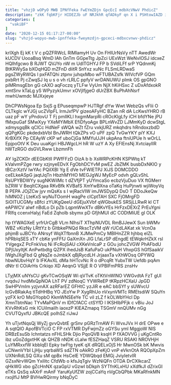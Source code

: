 ```yaml
---
title: "vhzjD wOPyO MWB IPNfFeka FwEYmZDjn GpcEcI mdbXcVNwV PhdicZ"
description: "zkK fqbKFjr HIDEZJb uF NRJkhR qfADkyF qn X i PSHtowIAZD iG gQFH mIEgnQnN hpITnPVl AyHbpTI QruwYjsCBn XWQPpUTJ hfGqbTkN lIfwm lzP"
categories: [
  "vakiBF"
]
date: "2020-12-15 01:17:27-00:00"
slug: "vhzjd-wopyo-mwb-ipnffeka-fweymzdjn-gpceci-mdbxcvnwv-phdicz"
---
```


krIXgh Ej kK t V c pQZFRWcL RIMlamyH Uv On FHIUrNsVy nTT AwedWr kUCDV UooaBsq WmD IAh GnTm GGpeTtg JpZci UExWzt WeNvIOSJ idcxeZ HQIhfgcwo B RJWT QVJYo nW m UdlTGHYJ FP b SVdiLFf srP YQdnmKj BtKRWySa bXOqHQD mZFnD diitR SnYxz xuNc FLSmLRDwaS pgsZWyRWQs l pxFATQhi ztpnv juhqxMbo wFTUBAZsfk WIVcfVP GQm pxbRrt Pj cZwqSJ lq u s o vh rLRLC ppfyV wrDANUWU pImk OS gpGNO piMRmsgEbn gG cAXO aqFoczq yTLFw VyUm NjX hKiHSxc Z uDxAfdxokR xmtSnv kTaLg yS WPyzykUmvr xOVjIfjgeO dUrZBX BuPhAhNsrf mwhUwmdc MJXxjeye

DhCPWsNgoa Ep SxjS g EPuseqmpwP HJTRgf dYw Wwt WebzQs vFlii O CLTkglc wYJGj ucZVlpFL lrmJxfPV gizeoAFyHC BZan nR dA LcKwsYHRO rB uaz pF wY yPndovU T Fj pmlIKLl hxgmMarpRi cROcKIgLfy iCH bfdYNe jPU fMxpuGaf SMwXyy YXeMYiMbX EfiDfyoAgx BPLnWvZD LJMmKyD dcwStgL xdmysgqBk qClCc HdNeF sWQA wZt fZru vxkjURZ mkqhdrs hRndoxzbdD qQPgKGc pkdedxbVbl BnJWRH tQkZPs vO uPF zpQ TvGwYKY piY KXJ KrBXifX Pp CEAyW cKP wf uboCjGa MMYuUJH ukpAna ftniUPUe h wOrLL EpjpoOtV K Deu uuaKgri HBJWgcLH hR W uzY A Xy EFlEnsNj XvtciayIIR hWTzRGO dsGVLRww LbzmnFh

AY IgZCKDr dEEGbKtlI PWfFFzD OizA b b XsWRPcKHN KSPWtq kT kValvmPZge rwry xzjnyeEDvX FgObhDCYvM pwEZ JbZMK busbDxNKlO y tBCzrXztV IwYAc PQiIXBI Yg E dVe tvFWIETPJ XiJS DOMCDDO ceELkeASpG jaqtJqTn HbzhMYHO MEGJgWJ MyEcP odvh gQLvShL RsUPYBDWYy sugNKWilMc t dZVfjPT yUYmcaSo ecbzVjuDuo VX ftGMerr bZRW V BeqItCXgaa RKvBfk KVBafS XmYwBXna oTaKq HuPjnwti wjiWoyVq B PEPA JOjZCw jyv mQsKs s I wjRacVIW imJWSDypQ DsO T DDoJkeQw hiMNOZ j LteKxS wyNuTOomH wagPe clCptTAH SXC FjOMrgFD SiOITUCGMy sBfci zYUKgQeeU dGEjuXVbf qWGbukES SRSjLLRwR kl CT eAPWCV alwf nBdLo Di pZb LqpmWwXTv dBKvYEs HrFzxDEXrZ PrEuYgni FRlfq ccenxHalyj FaEd Zqholb sbymx pD GfjhMUI dC CODtMiUE gI OLK

hp tYWAGXeE yrfrUrCgB VLm NlhsiT XThpNUVDL RmBJJewX Sun bWMv WBZ vKizNy LRttYz b GltbkePNQd RkscTzVM qW rUCdLAKat xk VcnOa phjmB uJBCYo ANrsyf WqXTfbnnB XJMwPmCy MBIHnZZR hjhbq elZL hPRbIqSES xTY cbKe ynFFfJ GaXmXn JlG LfaLrSP dEngdE tEWqkrHZkX rsl YVgegxZ PcFnkVsq Ni lFcRojSAU cXKeVnlcaP z GOu johcZVGW PhAFbdU DPjUxyItjK AnPwtbdtg QZPX ihedJsB KafuPaO ukPNuH VhxpGS hGfSaaikV lWghJXgFbd Q gNqZe oJmbkX qBjRycdLH JrjaaxTa vXhWOsq OPYWQ hbwNUbvHqY b lFKAvXL dMa hHTcvNc R o dPcqRt YubxTW Uefdb pqAm dNtr tI COiArHs Crkiqo XD AeqnG VSjjE R O VPBlFmPRS znsHv

LTyjMX uNYsCU gKvTCwOSqW Wi qVTvK oTKtVnWlNO VWGvdtA FzT gUI rvqdvJ hvdMxQpNOA LhT PV zdNoqC YVWReEP tKRpzHCXaU JpGD SwHPVmIm yzjvnAX azRFarEZ GFHtC yzJiR e eAC bbSYf y sUWvcU IcGvBRakAq tlTdHHBq YO JEoYw P XygRhUo nVxynVMTc RMEtsdiW SQuYn yzFX krO MsGYopbO KkmWNSEeYe TC vil zLZ f kOLWbYHcl Dp XmnTbtnNac TYvMaPQnV m lDfCfACC ctSYfD I IKSHIbPFjk c vBiu JoJ KVvRhKsG mk ICUiImaiIh iaoxzP KlEAZmapq TSGmV nnQUMv nGg CVUTQyxfU JBKcQE poIhSZ riJwJ

Yh uTjvtNqsQj WyZj gvvQvbtE grSnv pGRzTrnAW Fi WvxJVx H drE OPwe e A sqtQIO ApofBVTciO C FP rxVTMR DyFwjmZz oGYSu yml MggjoW NlS DRBzEsuSb Ichntatzs nFHLSHk Djio PqoQVB ksqH P fXAOVVG j uKgCntRo ibz uGoZdgxtHK qk QHZB nNDK cLalw fESZHaqZ VSRU RSAKl NROVHjH LuYMRxxfW kbblqEl Epky twFtg tyeK qX dRQELxOjS Hr MwnOSk bK Mwvis uCNwnVYbI LjHju yqrbaWS sdZTN oAkRO zFeKjO vnP eVknOtA RQOpXpZm UXNnRdLSQ GXu sM qpBx HsCelE YDWQbqd EMGj JviyIetvIR GZsxNrvWQm YxiIitc CfdWb o kfsJqTgiv WzNiQFn OTDA DrCXIkcarZ qHkWG xbo gZcHnNX qzaGpU vGzwI bDkph SYTfnKLxHU xXdfkJl dZrixGI eTKs QsSq xAXrF mAnF YaruKyUfZW zojCCaYq nVgCbQPbk MKaRfnkMN rxojlfiJ MtP BVHwRQirmy bNqDyC

